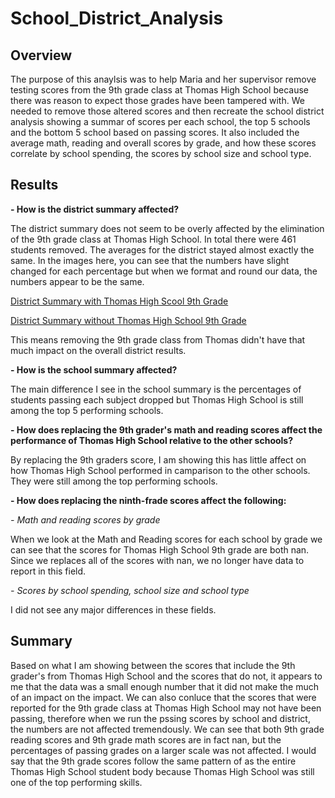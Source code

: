 # School_District_Analysis

## Overview
The purpose of this anaylsis was to help Maria and her supervisor remove testing scores from the 9th grade class at Thomas High School because there was reason to expect those grades have been tampered with. We needed to remove those altered scores and then recreate the school district analysis showing a summar of scores per each school, the top 5 schools and the bottom 5 school based on passing scores. It also included the average math, reading and overall scores by grade, and how these scores correlate by school spending, the scores by school size and school type. 

## Results 
**- How is the district summary affected?** 

The district summary does not seem to be overly affected by the elimination of the 9th grade class at Thomas High School. In total there were 461 students removed. The averages for the district stayed almost exactly the same. 
In the images here, you can see that the numbers have slight changed for each percentage but when we format and round our data, the numbers appear to be the same. 

[District Summary with Thomas High Scool 9th Grade](https://github.com/allibartlett-27/School_District_Analysis/blob/main/Resources/District%20Summary.PNG)

[District Summary without Thomas High School 9th Grade](https://github.com/allibartlett-27/School_District_Analysis/blob/main/Resources/Disctrict%20Summary%20New.PNG)

This means removing the 9th grade class from Thomas didn't have that much impact on the overall district results. 

**- How is the school summary affected?**

The main difference I see in the school summary is the percentages of students passing each subject dropped but Thomas High School is still among the top 5 performing schools. 

**- How does replacing the 9th grader's math and reading scores affect the performance of Thomas High School relative to the other schools?**

By replacing the 9th graders score, I am showing this has little affect on how Thomas High School performed in camparison to the other schools. They were still among the top performing schools. 

**- How does replacing the ninth-frade scores affect the following:**
  
   *- Math and reading scores by grade*
  
  When we look at the Math and Reading scores for each school by grade we can see that the scores for Thomas High School 9th grade are both nan. Since we replaces all of the scores with nan, we no longer have data to report in this field. 
  
   *- Scores by school spending, school size and school type*
  
  I did not see any major differences in these fields. 
  
## Summary

Based on what I am showing between the scores that include the 9th grader's from Thomas High School and the scores that do not, it appears to me that the data was a small enough number that it did not make the much of an impact on the impact. We can also conluce that the scores that were reported for the 9th grade class at Thomas High School may not have been passing, therefore when we run the pssing scores by school and district, the numbers are not affected tremendously. We can see that both 9th grade reading scores and 9th grade math scores are in fact nan, but the percentages of passing grades on a larger scale was not affected. I would say that the 9th grade scores follow the same pattern of as the entire Thomas High School student body because Thomas High School was still one of the top performing skills. 


  
